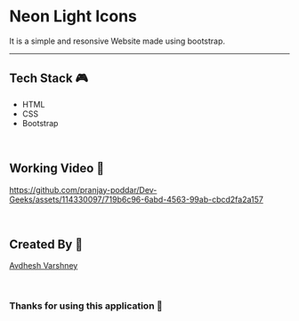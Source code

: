 # Neon Light Icons

It is a simple and resonsive Website made using bootstrap.

--- 

## **Tech Stack 🎮**

- HTML
- CSS
- Bootstrap

<br>

## **Working Video 📸**

https://github.com/pranjay-poddar/Dev-Geeks/assets/114330097/719b6c96-6abd-4563-99ab-cbcd2fa2a157

<br>

## **Created By 👦**

[Avdhesh Varshney](https://github.com/Avdhesh-Varshney)

<br>

### **Thanks for using this application 🎉**

